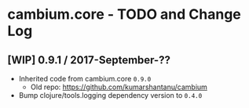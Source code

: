 # cambium.core - TODO and Change Log

## [WIP] 0.9.1 / 2017-September-??

- Inherited code from cambium.core `0.9.0`
  - Old repo: https://github.com/kumarshantanu/cambium
- Bump clojure/tools.logging dependency version to `0.4.0`
